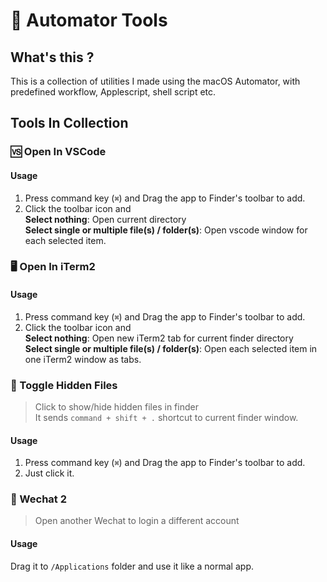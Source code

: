 # 🤖️ Automator Tools

## What's this ?

This is a collection of utilities I made using the macOS Automator, with predefined workflow, Applescript, shell script etc.

## Tools In Collection

### 🆚 Open In VSCode

#### Usage

1. Press command key (`⌘`) and Drag the app to Finder's toolbar to add.
2. Click the toolbar icon and  
   **Select nothing**: Open current directory  
   **Select single or multiple file(s) / folder(s)**:
   Open vscode window for each selected item.

### 🖥️ Open In iTerm2

#### Usage

1. Press command key (`⌘`) and Drag the app to Finder's toolbar to add.
2. Click the toolbar icon and  
   **Select nothing**: Open new iTerm2 tab for current finder directory  
   **Select single or multiple file(s) / folder(s)**:
   Open each selected item in one iTerm2 window as tabs.

### 🙈 Toggle Hidden Files

> Click to show/hide hidden files in finder  
> It sends `command + shift + .` shortcut to current finder window.

#### Usage

1. Press command key (`⌘`) and Drag the app to Finder's toolbar to add.
2. Just click it.

### 💬 Wechat 2

> Open another Wechat to login a different account

#### Usage

Drag it to `/Applications` folder and use it like a normal app.
